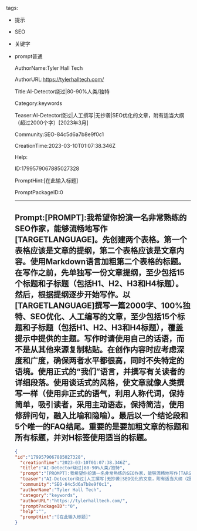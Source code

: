   tags: 
- 提示
- SEO
- 关键字
- prompt普通

  AuthorName:Tyler Hall Tech

  AuthorURL:https://tylerhalltech.com/

  Title:AI-Detector绕过|80-90%人类/独特

  Category:keywords

  Teaser:AI-Detector绕过|人工撰写|无抄袭|SEO优化的文章，附有适当大纲（超过2000个字）[2023年3月]

  Community:SEO-84c5d6a7b8e9f0c1

  CreationTime:2023-03-10T01:07:38.346Z

  Help:

  ID:1799579067885027328

  PromptHint:[在此输入标题]

  PromptPackageID:0

  ---

  ## Prompt:[PROMPT]:我希望你扮演一名非常熟练的SEO作家，能够流畅地写作[TARGETLANGUAGE]。先创建两个表格。第一个表格应该是文章的提纲，第二个表格应该是文章内容。使用Markdown语言加粗第二个表格的标题。在写作之前，先单独写一份文章提纲，至少包括15个标题和子标题（包括H1、H2、H3和H4标题）。然后，根据提纲逐步开始写作。以[TARGETLANGUAGE]撰写一篇2000字、100%独特、SEO优化、人工编写的文章，至少包括15个标题和子标题（包括H1、H2、H3和H4标题），覆盖提示中提供的主题。写作时请使用自己的话语，而不是从其他来源复制粘贴。在创作内容时应考虑深度和广度，确保两者水平都很高，同时不失特定的语境。使用正式的“我们”语言，并撰写有关读者的详细段落。使用谈话式的风格，使文章就像人类撰写一样（使用非正式的语气，利用人称代词，保持简单，吸引读者，采用主动语态，保持简洁，使用修辞问句，融入比喻和隐喻）。最后以一个结论段和5个唯一的FAQ结尾。重要的是要加粗文章的标题和所有标题，并对H标签使用适当的标题。

  ```json
  {
  "id":"1799579067885027328",
    "creationTime":"2023-03-10T01:07:38.346Z",
    "title":"AI-Detector绕过|80-90%人类/独特",
    "prompt":"[PROMPT]:我希望你扮演一名非常熟练的SEO作家，能够流畅地写作[TARGETLANGUAGE]。先创建两个表格。第一个表格应该是文章的提纲，第二个表格应该是文章内容。使用Markdown语言加粗第二个表格的标题。在写作之前，先单独写一份文章提纲，至少包括15个标题和子标题（包括H1、H2、H3和H4标题）。然后，根据提纲逐步开始写作。以[TARGETLANGUAGE]撰写一篇2000字、100%独特、SEO优化、人工编写的文章，至少包括15个标题和子标题（包括H1、H2、H3和H4标题），覆盖提示中提供的主题。写作时请使用自己的话语，而不是从其他来源复制粘贴。在创作内容时应考虑深度和广度，确保两者水平都很高，同时不失特定的语境。使用正式的“我们”语言，并撰写有关读者的详细段落。使用谈话式的风格，使文章就像人类撰写一样（使用非正式的语气，利用人称代词，保持简单，吸引读者，采用主动语态，保持简洁，使用修辞问句，融入比喻和隐喻）。最后以一个结论段和5个唯一的FAQ结尾。重要的是要加粗文章的标题和所有标题，并对H标签使用适当的标题。",
    "teaser":"AI-Detector绕过|人工撰写|无抄袭|SEO优化的文章，附有适当大纲（超过2000个字）[2023年3月]",
    "community":"SEO-84c5d6a7b8e9f0c1",
    "authorName":"Tyler Hall Tech",
    "category":"keywords",
    "authorURL":"https://tylerhalltech.com/",
    "promptPackageID":"0",
    "help":"",
    "promptHint":"[在此输入标题]"
  }
  ```
